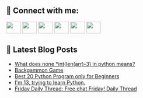 ## 🔎 Connect with me:
[<img height="32" width="40" src="https://cdn.jsdelivr.net/npm/simple-icons@v5/icons/telegram.svg" />](https://t.me/bullbesh)
[<img height="32" width="40" src="https://cdn.jsdelivr.net/npm/simple-icons@v5/icons/vk.svg" />](https://vk.com/bullbesh)
[<img height="32" width="40" src="https://cdn.jsdelivr.net/npm/simple-icons@v5/icons/twitter.svg" />](https://twitter.com/bullbesh1)
[<img height="32" width="40" src="https://cdn.jsdelivr.net/npm/simple-icons@v5/icons/instagram.svg" />](https://www.instagram.com/bullbesh)
[<img height="32" width="40" src="https://cdn.jsdelivr.net/npm/simple-icons@v5/icons/reddit.svg" />](https://www.reddit.com/user/bullbesh)
[<img height="32" width="40" src="https://cdn.jsdelivr.net/npm/simple-icons@v5/icons/youtube.svg" />](https://www.youtube.com/channel/UCtfjRs6uzgq5mfm8S06WTcg)

## 📕 Latest Blog Posts
<!-- BLOG-POST-LIST:START -->
- [What does none *int&lpar;len&lpar;arr&rpar;-3&rpar; in python means?](https://www.reddit.com/r/Python/comments/tywm9x/what_does_none_intlenarr3_in_python_means/)
- [Backgammon Game](https://www.reddit.com/r/Python/comments/tyvodx/backgammon_game/)
- [Best 20 Python Program only for Beginners](https://www.reddit.com/r/Python/comments/tyvlpg/best_20_python_program_only_for_beginners/)
- [I&#39;m 13, trying to learn Python.](https://www.reddit.com/r/Python/comments/tyu7kl/im_13_trying_to_learn_python/)
- [Friday Daily Thread: Free chat Friday! Daily Thread](https://www.reddit.com/r/Python/comments/tyqfk8/friday_daily_thread_free_chat_friday_daily_thread/)
<!-- BLOG-POST-LIST:END -->
